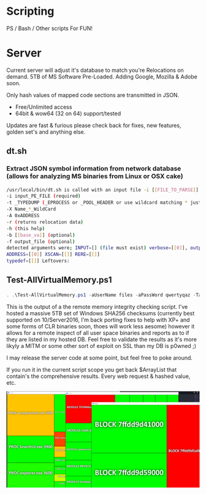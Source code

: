 # Scripting
PS / Bash / Other scripts For FUN!

# Server
Current server will adjust it's database to match you're Relocations on demand.  5TB of MS Software Pre-Loaded.  Adding Google, Mozilla & Adobe soon.  

Only hash values of mapped code sections are transmitted in JSON.

* Free/Unlimited access 
* 64bit & wow64 (32 on 64) support/tested

Updates are fast & furious please check back for fixes, new features, golden set's and anything else.

## dt.sh 
### Extract JSON symbol information from network database (allows for analyzing MS binaries from Linux or OSX cake)
```bash
/usr/local/bin/dt.sh is called with an input file -i [[FILE_TO_PARSE]] and one of [[-t | -A | -X | -r]]
-i input_PE_FILE (required)
-t _TYPEDUMP (_EPROCESS or _POOL_HEADER or use wildcard matching * just * for everything)
-X Name_*_WildCard
-A 0xADDRESS
-r (returns relocation data)
-h (this help)
-b [[base_va]] (optional)
-f output_file (optional)
detected arguments were; INPUT=[] (file must exist) verbose=[[0]], output_file=[['']]
ADDRESS=[[0]] XSCAN=[[]] RERE=[[]]
typedef=[[]] Leftovers:
```

## Test-AllVirtualMemory.ps1

```powershell
. .\Test-AllVirtualMemory.ps1 -aUserName files -aPassWord qwertyqaz -TargetHost Server16 -GUIOutput -MaxThreads 256 -ElevatePastAdmin
```

This is the output of a the remote memory integrity checking script.  I've hosted a massive 5TB set of Windows SHA256 checksums (currently best supported on 10/Server2016, I'm back porting fixes to help with XP+ and some forms of CLR binaries soon, thoes will work less aesome) however it allows for a remote inspect of all user space binaries and reports as to if they are listed in my hosted DB.  Feel free to validate the results as it's more likyly a MITM or some other sort of exploit on SSL than my DB is p0wned ;)

I may release the server code at some point, but feel free to poke around.  

If you run it in the current script scope you get back $ArrayList that contain's the comprehensive results. Every web request & hashed value, etc.

![Verification of memory output](https://github.com/K2/Scripting/blob/master/Updated-Navigation.JPG?raw=true)
